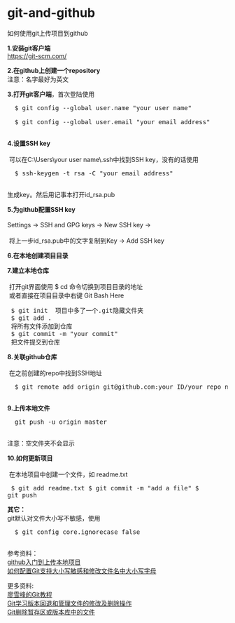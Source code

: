 # git-and-github
如何使用git上传项目到github

<b>1.安装git客户端</b> <br> <a href="https://git-scm.com/">https://git-scm.com/</a>

<b>2.在github上创建一个repository</b> <br> 注意：名字最好为英文

<b>3.打开git客户端</b>，首次登陆使用 <br>
  <pre>
  $ git config --global user.name "your user name" <br>
  $ git config --global user.email "your email address"
  </pre>

<b>4.设置SSH key</b> <br><br>
  可以在C:\Users\your user name\\.ssh中找到SSH key，没有的话使用
  <pre>
  $ ssh-keygen -t rsa -C "your email address"
  </pre>
  
  生成key。然后用记事本打开id_rsa.pub <br>
  
<b>5.为github配置SSH key</b> <br><br>
  Settings -> SSH and GPG keys -> New SSH key -> <br><br>
  将上一步id_rsa.pub中的文字复制到Key -> Add SSH key
  
<b>6.在本地创建项目目录</b>

<b>7.建立本地仓库</b> <br><br>
  打开git界面使用 $ cd 命令切换到项目目录的地址 <br>
  或者直接在项目目录中右键 Git Bash Here
  <pre>
  $ git init
  项目中多了一个.git隐藏文件夹<br>
  $ git add .
  将所有文件添加到仓库<br>
  $ git commit -m "your commit"
  把文件提交到仓库
  </pre>
  
<b>8.关联github仓库</b> <br><br>
  在之前创建的repo中找到SSH地址 <br>
  <pre>
  $ git remote add origin git@github.com:your ID/your repo name.git
  </pre>
  
<b>9.上传本地文件</b> <br>
  <pre>
  git push -u origin master
  </pre>
  注意：空文件夹不会显示
  
<b>10.如何更新项目</b> <br><br>
  在本地项目中创建一个文件，如 readme.txt
  <pre>
  $ git add readme.txt
  $ git commit -m "add a file"
  $ git push
  </pre>
  
<b>其它：</b> <br> git默认对文件大小写不敏感，使用
  <pre>
  $ git config core.ignorecase false
  </pre>

参考资料：<br><a href="http://blog.csdn.net/ch1451082329/article/details/52780175">github入门到上传本地项目</a><br>
<a href="http://www.tuicool.com/articles/AnimaaE">如何配置Git支持大小写敏感和修改文件名中大小写字母</a>

更多资料: <br><a href="http://www.liaoxuefeng.com/wiki/0013739516305929606dd18361248578c67b8067c8c017b000">廖雪峰的Git教程</a><br><a href="https://my.oschina.net/u/1471093/blog/353710">Git学习版本回退和管理文件的修改及删除操作</a><br><a href="http://www.tuicool.com/articles/BJfUn2B">Git删除暂存区或版本库中的文件</a>
